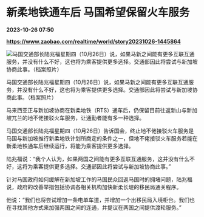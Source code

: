 # 新柔地铁通车后 马国希望保留火车服务

**2023-10-26 07:50**

**https://www.zaobao.com/realtime/world/story20231026-1445864**

![马国交通部长陆兆福星期四（10月26日）说，如果马新之间能有更多互联互通服务，并没有什么不好，这也将为乘客提供更多选择。交通部因此将尝试与新加坡协商此事。（档案照片）](https://static.zaobao.com/s3fs-public/styles/article_large_full/public/articles/2023/10/26/2022061987003739b15e8f5d-b0ab-4bf2-a472-633666565d86.jpg?itok=pGGGIzPk "马国交通部长陆兆福星期四（10月26日）说，如果马新之间能有更多互联互通服务，并没有什么不好，这也将为乘客提供更多选择。交通部因此将尝试与新加坡协商此事。（档案照片）")

马国交通部长陆兆福星期四（10月26日）说，如果马新之间能有更多互联互通服务，并没有什么不好，这也将为乘客提供更多选择。交通部因此将尝试与新加坡协商此事。（档案照片）

马来西亚正与新加坡协商在新柔地铁（RTS）通车后，仍保留目前往返新山与新加坡兀兰的地不佬接驳火车服务，让通勤者能有多一种选择。

马国交通部长陆兆福星期四（10月26日）告诉国会，终止地不佬接驳火车服务是马国与新加坡推行新柔地铁计划所商定的条件之一，但地不佬接驳火车服务若能在新柔地铁通车后继续运行，将能为乘客提供更多选择。

陆兆福说：“我个人认为，如果两国之间能有更多互联互通服务，这并没有什么不好，这将为乘客提供更多选择。交通部因此将尝试与新加坡协商此事。”

针对马国政府如何缓解在新加坡工作的马国民众回返马国时的拥堵问题，陆兆福说，政府的改善举措包括协调各相关机构加快新柔长堤的移民局通关程序。

他说：“我们也将尝试增加一条电单车道，并增加一个出移民局入境柜台。我们也在寻找其他方式来加强两国之间的连通，并提议在两国之间提供渡轮服务。”